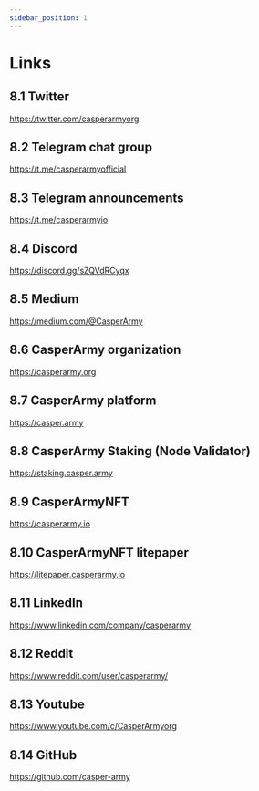 ```yaml
---
sidebar_position: 1
---
```

# Links

## 8.1 Twitter
<a href="https://twitter.com/casperarmyorg">https://twitter.com/casperarmyorg</a>

## 8.2 Telegram chat group
<a href="https://t.me/casperarmyofficial">https://t.me/casperarmyofficial</a>

## 8.3 Telegram announcements
<a href="https://t.me/casperarmyio">https://t.me/casperarmyio</a>

## 8.4 Discord
<a href="https://discord.gg/sZQVdRCyqx">https://discord.gg/sZQVdRCyqx</a>

## 8.5 Medium
<a href="https://medium.com/@CasperArmy">https://medium.com/@CasperArmy</a>

## 8.6 CasperArmy organization
<a href="https://casperarmy.org">https://casperarmy.org</a>

## 8.7 CasperArmy platform
<a href="https://casper.army">https://casper.army</a>

## 8.8 CasperArmy Staking (Node Validator)
<a href="https://cspr.live/validator/020377bc3ad54b5505971e001044ea822a3f6f307f8dc93fa45a05b7463c0a053bed/">https://staking.casper.army</a>

## 8.9 CasperArmyNFT
<a href="https://casperarmy.io">https://casperarmy.io</a>

## 8.10 CasperArmyNFT litepaper
<a href="https://litepaper.casperarmy.io">https://litepaper.casperarmy.io</a>

## 8.11 LinkedIn
<a href="https://www.linkedin.com/company/casperarmy">https://www.linkedin.com/company/casperarmy</a>

## 8.12 Reddit
<a href="https://www.reddit.com/user/casperarmy/">https://www.reddit.com/user/casperarmy/</a>

## 8.13 Youtube
<a href="https://www.youtube.com/c/CasperArmyorg">https://www.youtube.com/c/CasperArmyorg</a>

## 8.14 GitHub
<a href="https://github.com/casper-army">https://github.com/casper-army</a>
